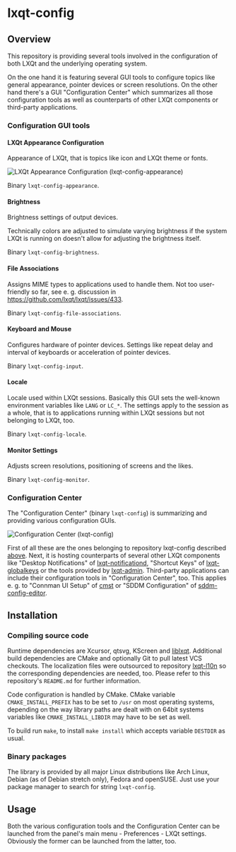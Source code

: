 # lxqt-config

## Overview

This repository is providing several tools involved in the configuration of both
LXQt and the underlying operating system.

On the one hand it is featuring several GUI tools to configure topics like
general appearance, pointer devices or screen resolutions. On the other hand
there's a GUI "Configuration Center" which summarizes all those configuration
tools as well as counterparts of other LXQt components or third-party
applications.

### Configuration GUI tools

#### LXQt Appearance Configuration

Appearance of LXQt, that is topics like icon and LXQt theme or fonts.

![LXQt Appearance Configuration (lxqt-config-appearance)](lxqt-config-appearance.png)

Binary `lxqt-config-appearance`.

#### Brightness

Brightness settings of output devices.

Technically colors are adjusted to simulate varying brightness if the system
LXQt is running on doesn't allow for adjusting the brightness itself.

Binary `lxqt-config-brightness`.

#### File Associations

Assigns MIME types to applications used to handle them. Not too user-friendly so
far, see e. g. discussion in https://github.com/lxqt/lxqt/issues/433.

Binary `lxqt-config-file-associations`.

#### Keyboard and Mouse

Configures hardware of pointer devices. Settings like repeat delay and interval
of keyboards or acceleration of pointer devices.

Binary `lxqt-config-input`.

#### Locale

Locale used within LXQt sessions. Basically this GUI sets the well-known
environment variables like `LANG` or `LC_*`. The settings apply to the session
as a whole, that is to applications running within LXQt sessions but not
belonging to LXQt, too.

Binary `lxqt-config-locale`.

#### Monitor Settings

Adjusts screen resolutions, positioning of screens and the likes.

Binary `lxqt-config-monitor`.

### Configuration Center

The "Configuration Center" (binary `lxqt-config`) is summarizing and providing
various configuration GUIs.

![Configuration Center (lxqt-config)](lxqt-config.png)

First of all these are the ones belonging to repository lxqt-config described
[above](https://github.com/lxqt/lxqt-config#configuration-gui-tools). Next, it
is hosting counterparts of several other LXQt components like "Desktop
Notifications" of [lxqt-notificationd](https://github.com/lxqt/lxqt-notificationd),
"Shortcut Keys" of [lxqt-globalkeys](https://github.com/lxqt/lxqt-globalkeys)
or the tools provided by [lxqt-admin](https://github.com/lxqt/lxqt-admin).
Third-party applications can include their configuration tools in
"Configuration Center", too. This applies e. g. to "Connman UI Setup" of
[cmst](https://github.com/andrew-bibb/cmst) or "SDDM Configuration" of
[sddm-config-editor](https://github.com/hagabaka/sddm-config-editor).

## Installation

### Compiling source code

Runtime dependencies are Xcursor, qtsvg, KScreen and
[liblxqt](https://github.com/lxqt/liblxqt).  Additional build dependencies are
CMake and optionally Git to pull latest VCS checkouts. The localization files
were outsourced to repository [lxqt-l10n](https://github.com/lxqt/lxqt-l10n) so
the corresponding dependencies are needed, too. Please refer to this repository's
`README.md` for further information.

Code configuration is handled by CMake. CMake variable `CMAKE_INSTALL_PREFIX`
has to be set to `/usr` on most operating systems, depending on the way library
paths are dealt with on 64bit systems variables like `CMAKE_INSTALL_LIBDIR` may
have to be set as well.

To build run `make`, to install `make install` which accepts variable `DESTDIR`
as usual.

### Binary packages

The library is provided by all major Linux distributions like Arch Linux, Debian
(as of Debian stretch only), Fedora and openSUSE. Just use your package manager
to search for string `lxqt-config`.

## Usage

Both the various configuration tools and the Configuration Center can be launched
from the panel's main menu - Preferences - LXQt settings. Obviously the former
can be launched from the latter, too.
